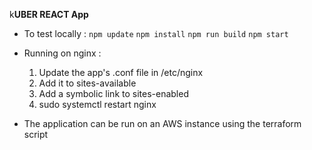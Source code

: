 k**UBER REACT App**
- To test locally :
`
    npm update
	`
	`npm install`
	`npm run build`
	`npm start`
- Running on nginx :
    1. Update the app's .conf file in /etc/nginx 
	2. Add it to sites-available
	3. Add a symbolic link to sites-enabled
	4. sudo systemctl restart nginx
	
-  The application can be run on an AWS instance using the terraform script

